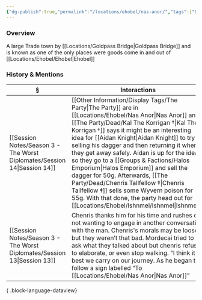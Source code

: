 ```yaml
---
{"dg-publish":true,"permalink":"/locations/ehobel/nas-anor/","tags":["Discovered"],"updated":"2025-08-11T11:53:31.701+01:00"}
---
```


### Overview
A large Trade town by [[Locations/Goldpass Bridge\|Goldpass Bridge]] and is known as one of the only places were goods come in and out of [[Locations/Ehobel/Ehobel\|Ehobel]]

### History & Mentions
| §                                                                           | Interactions                                                                                                                                                                                                                                                                                                                                                                                                           |
| --------------------------------------------------------------------------- | ---------------------------------------------------------------------------------------------------------------------------------------------------------------------------------------------------------------------------------------------------------------------------------------------------------------------------------------------------------------------------------------------------------------------- |
| [[Session Notes/Season 3 - The Worst Diplomates/Session 14\|Session 14]] | [[Other Information/Display Tags/The Party\|The Party]] are in [[Locations/Ehobel/Nas Anor\|Nas Anor]] and [[The Party/Dead/Kal The Korrigan †\|Kal The Korrigan †]] says it might be an interesting idea for [[Aidan Knight\|Aidan Knight]] to try selling his dagger and then returning it when they get away safely. Aidan is up for the idea, so they go to a [[Groups & Factions/Halos Emporium\|Halos Emporium]] and sell the dagger for 50g. Afterwards, [[The Party/Dead/Chenris Tallfellow ‡\|Chenris Tallfellow ‡]] sells some Wyvern poison for 55g. With that done, the party head out for [[Locations/Ehobel/Ishnmel/Ishnmel\|Ishnmel]]. |
| [[Session Notes/Season 3 - The Worst Diplomates/Session 13\|Session 13]] | Chenris thanks him for his time and rushes off, not wanting to engage in another conversation with the man. Chenris's morals may be loose, but they weren’t that bad. Mordecai tried to ask what they talked about but chenris refused to elaborate, or even stop walking. “I think it best we carry on our journey. As he began to follow a sign labelled “To [[Locations/Ehobel/Nas Anor\|Nas Anor]]”                                           |

{ .block-language-dataview}